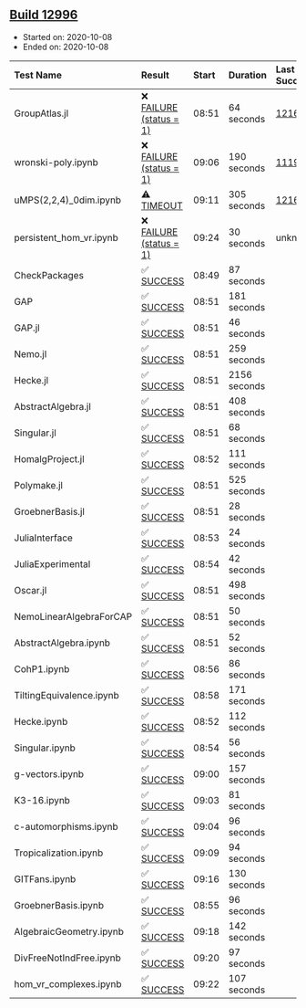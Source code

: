 ## [Build 12996](https://oscarci.mathematik.uni-kl.de/job/oscar/12996/)

* Started on: 2020-10-08
* Ended on: 2020-10-08

| Test Name    | Result | Start | Duration | Last Success | First Failure |
|:-------------|:-------|:------|:---------|:-------------|:--------------|
| GroupAtlas.jl | ❌ [FAILURE (status = 1)](https://oscarci.mathematik.uni-kl.de/job/oscar/12996/artifact/logs/build-12996/GroupAtlas.jl.log) | 08:51 | 64 seconds | [12167](https://oscarci.mathematik.uni-kl.de/job/oscar/12167/) | [12168](https://oscarci.mathematik.uni-kl.de/job/oscar/12168/) |
| wronski-poly.ipynb | ❌ [FAILURE (status = 1)](https://oscarci.mathematik.uni-kl.de/job/oscar/12996/artifact/logs/build-12996/wronski-poly.ipynb.log) | 09:06 | 190 seconds | [11192](https://oscarci.mathematik.uni-kl.de/job/oscar/11192/) | [11193](https://oscarci.mathematik.uni-kl.de/job/oscar/11193/) |
| uMPS(2,2,4)_0dim.ipynb | ⚠ [TIMEOUT](https://oscarci.mathematik.uni-kl.de/job/oscar/12996/artifact/logs/build-12996/uMPS-2-2-4-_0dim.ipynb.log) | 09:11 | 305 seconds | [12167](https://oscarci.mathematik.uni-kl.de/job/oscar/12167/) | [12168](https://oscarci.mathematik.uni-kl.de/job/oscar/12168/) |
| persistent_hom_vr.ipynb | ❌ [FAILURE (status = 1)](https://oscarci.mathematik.uni-kl.de/job/oscar/12996/artifact/logs/build-12996/persistent_hom_vr.ipynb.log) | 09:24 | 30 seconds | unknown | unknown |
| CheckPackages | ✅ [SUCCESS](https://oscarci.mathematik.uni-kl.de/job/oscar/12996/artifact/logs/build-12996/CheckPackages.log) | 08:49 | 87 seconds |  |  |
| GAP | ✅ [SUCCESS](https://oscarci.mathematik.uni-kl.de/job/oscar/12996/artifact/logs/build-12996/GAP.log) | 08:51 | 181 seconds |  |  |
| GAP.jl | ✅ [SUCCESS](https://oscarci.mathematik.uni-kl.de/job/oscar/12996/artifact/logs/build-12996/GAP.jl.log) | 08:51 | 46 seconds |  |  |
| Nemo.jl | ✅ [SUCCESS](https://oscarci.mathematik.uni-kl.de/job/oscar/12996/artifact/logs/build-12996/Nemo.jl.log) | 08:51 | 259 seconds |  |  |
| Hecke.jl | ✅ [SUCCESS](https://oscarci.mathematik.uni-kl.de/job/oscar/12996/artifact/logs/build-12996/Hecke.jl.log) | 08:51 | 2156 seconds |  |  |
| AbstractAlgebra.jl | ✅ [SUCCESS](https://oscarci.mathematik.uni-kl.de/job/oscar/12996/artifact/logs/build-12996/AbstractAlgebra.jl.log) | 08:51 | 408 seconds |  |  |
| Singular.jl | ✅ [SUCCESS](https://oscarci.mathematik.uni-kl.de/job/oscar/12996/artifact/logs/build-12996/Singular.jl.log) | 08:51 | 68 seconds |  |  |
| HomalgProject.jl | ✅ [SUCCESS](https://oscarci.mathematik.uni-kl.de/job/oscar/12996/artifact/logs/build-12996/HomalgProject.jl.log) | 08:52 | 111 seconds |  |  |
| Polymake.jl | ✅ [SUCCESS](https://oscarci.mathematik.uni-kl.de/job/oscar/12996/artifact/logs/build-12996/Polymake.jl.log) | 08:51 | 525 seconds |  |  |
| GroebnerBasis.jl | ✅ [SUCCESS](https://oscarci.mathematik.uni-kl.de/job/oscar/12996/artifact/logs/build-12996/GroebnerBasis.jl.log) | 08:51 | 28 seconds |  |  |
| JuliaInterface | ✅ [SUCCESS](https://oscarci.mathematik.uni-kl.de/job/oscar/12996/artifact/logs/build-12996/JuliaInterface.log) | 08:53 | 24 seconds |  |  |
| JuliaExperimental | ✅ [SUCCESS](https://oscarci.mathematik.uni-kl.de/job/oscar/12996/artifact/logs/build-12996/JuliaExperimental.log) | 08:54 | 42 seconds |  |  |
| Oscar.jl | ✅ [SUCCESS](https://oscarci.mathematik.uni-kl.de/job/oscar/12996/artifact/logs/build-12996/Oscar.jl.log) | 08:51 | 498 seconds |  |  |
| NemoLinearAlgebraForCAP | ✅ [SUCCESS](https://oscarci.mathematik.uni-kl.de/job/oscar/12996/artifact/logs/build-12996/NemoLinearAlgebraForCAP.log) | 08:51 | 50 seconds |  |  |
| AbstractAlgebra.ipynb | ✅ [SUCCESS](https://oscarci.mathematik.uni-kl.de/job/oscar/12996/artifact/logs/build-12996/AbstractAlgebra.ipynb.log) | 08:51 | 52 seconds |  |  |
| CohP1.ipynb | ✅ [SUCCESS](https://oscarci.mathematik.uni-kl.de/job/oscar/12996/artifact/logs/build-12996/CohP1.ipynb.log) | 08:56 | 86 seconds |  |  |
| TiltingEquivalence.ipynb | ✅ [SUCCESS](https://oscarci.mathematik.uni-kl.de/job/oscar/12996/artifact/logs/build-12996/TiltingEquivalence.ipynb.log) | 08:58 | 171 seconds |  |  |
| Hecke.ipynb | ✅ [SUCCESS](https://oscarci.mathematik.uni-kl.de/job/oscar/12996/artifact/logs/build-12996/Hecke.ipynb.log) | 08:52 | 112 seconds |  |  |
| Singular.ipynb | ✅ [SUCCESS](https://oscarci.mathematik.uni-kl.de/job/oscar/12996/artifact/logs/build-12996/Singular.ipynb.log) | 08:54 | 56 seconds |  |  |
| g-vectors.ipynb | ✅ [SUCCESS](https://oscarci.mathematik.uni-kl.de/job/oscar/12996/artifact/logs/build-12996/g-vectors.ipynb.log) | 09:00 | 157 seconds |  |  |
| K3-16.ipynb | ✅ [SUCCESS](https://oscarci.mathematik.uni-kl.de/job/oscar/12996/artifact/logs/build-12996/K3-16.ipynb.log) | 09:03 | 81 seconds |  |  |
| c-automorphisms.ipynb | ✅ [SUCCESS](https://oscarci.mathematik.uni-kl.de/job/oscar/12996/artifact/logs/build-12996/c-automorphisms.ipynb.log) | 09:04 | 96 seconds |  |  |
| Tropicalization.ipynb | ✅ [SUCCESS](https://oscarci.mathematik.uni-kl.de/job/oscar/12996/artifact/logs/build-12996/Tropicalization.ipynb.log) | 09:09 | 94 seconds |  |  |
| GITFans.ipynb | ✅ [SUCCESS](https://oscarci.mathematik.uni-kl.de/job/oscar/12996/artifact/logs/build-12996/GITFans.ipynb.log) | 09:16 | 130 seconds |  |  |
| GroebnerBasis.ipynb | ✅ [SUCCESS](https://oscarci.mathematik.uni-kl.de/job/oscar/12996/artifact/logs/build-12996/GroebnerBasis.ipynb.log) | 08:55 | 96 seconds |  |  |
| AlgebraicGeometry.ipynb | ✅ [SUCCESS](https://oscarci.mathematik.uni-kl.de/job/oscar/12996/artifact/logs/build-12996/AlgebraicGeometry.ipynb.log) | 09:18 | 142 seconds |  |  |
| DivFreeNotIndFree.ipynb | ✅ [SUCCESS](https://oscarci.mathematik.uni-kl.de/job/oscar/12996/artifact/logs/build-12996/DivFreeNotIndFree.ipynb.log) | 09:20 | 97 seconds |  |  |
| hom_vr_complexes.ipynb | ✅ [SUCCESS](https://oscarci.mathematik.uni-kl.de/job/oscar/12996/artifact/logs/build-12996/hom_vr_complexes.ipynb.log) | 09:22 | 107 seconds |  |  |
